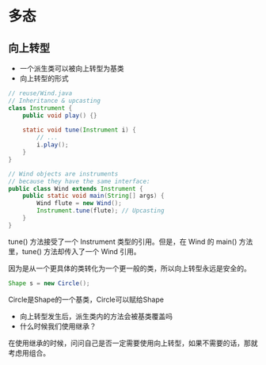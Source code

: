 # 多态

## 向上转型
* 一个派生类可以被向上转型为基类
* 向上转型的形式
``` java
// reuse/Wind.java
// Inheritance & upcasting
class Instrument {
    public void play() {}
    
    static void tune(Instrument i) {
        // ...
        i.play();
    }
}

// Wind objects are instruments
// because they have the same interface:
public class Wind extends Instrument {
    public static void main(String[] args) {
        Wind flute = new Wind();
        Instrument.tune(flute); // Upcasting
    }
}
```
tune() 方法接受了一个 Instrument 类型的引用。但是，在 Wind 的 main() 方法里，tune() 方法却传入了一个 Wind 引用。

因为是从一个更具体的类转化为一个更一般的类，所以向上转型永远是安全的。

``` java
Shape s = new Circle();
```
Circle是Shape的一个基类，Circle可以赋给Shape


* 向上转型发生后，派生类内的方法会被基类覆盖吗
* 什么时候我们使用继承？


在使用继承的时候，问问自己是否一定需要使用向上转型，如果不需要的话，那就考虑用组合。

